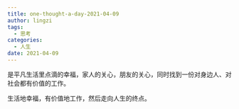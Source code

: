 ```yaml
---
title: one-thought-a-day-2021-04-09
author: lingzi
tags:
  - 思考
categories:
  - 人生
date: 2021-04-09
---
```



是平凡生活里点滴的幸福，家人的关心，朋友的关心，同时找到一份对身边人、对社会都有价值的工作。



生活地幸福，有价值地工作，然后走向人生的终点。